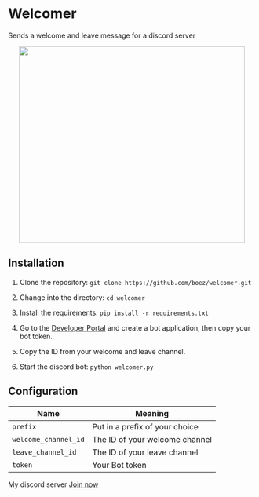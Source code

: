 # Welcomer
Sends a welcome and leave message for a discord server

<p align="center">

  <img width="460" height="400" src="https://media.discordapp.net/attachments/824690852373725244/891090858517078076/discord-1.png">

</p>



## Installation
1. Clone the repository: `git clone https://github.com/boez/welcomer.git`

2. Change into the directory: `cd welcomer`

3. Install the requirements: `pip install -r requirements.txt`
  
4. Go to the [Developer Portal](https://discord.com/developers/applications) and create a bot application, then copy your bot token.
  
5. Copy the ID from your welcome and leave channel.
  
6. Start the discord bot: `python welcomer.py`
  
## Configuration
  
Name | Meaning
--- | ---
`prefix` | Put in a prefix of your choice
`welcome_channel_id` | The ID of your welcome channel
`leave_channel_id` | The ID of your leave channel
`token` | Your Bot token


  My discord server [Join now](https://discord.gg/d7m5zUQrd8)
